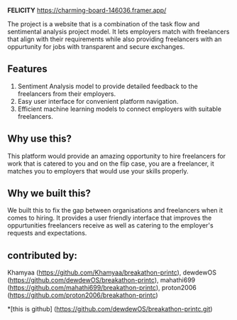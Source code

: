 **FELICITY**
https://charming-board-146036.framer.app/

The project is a website that is a combination of the task flow and sentimental analysis project model. It lets employers match with freelancers that align with their requirements while also providing freelancers with an oppurtunity for jobs with transparent and secure exchanges. 

## Features

1. Sentiment Analysis model to provide detailed feedback to the freelancers from their employers.
2. Easy user interface for convenient platform navigation.
3. Efficient machine learning models to connect employers with suitable freelancers. 

## Why use this?

This platform would provide an amazing opportunity to hire freelancers for work that is catered to you and on the flip case, you are a freelancer, it matches you to employers that would use your skills properly.

## Why we built this?

We built this to fix the gap between organisations and freelancers when it comes to hiring. It provides a user friendly interface that improves the oppurtunities freelancers receive as well as catering to the employer's requests and expectations. 



## contributed by:
Khamyaa (https://github.com/Khamyaa/breakathon-printc),
⁠dewdewOS (https://github.com/dewdewOS/breakathon-printc),
⁠mahathi699 (https://github.com/mahathi699/breakathon-printc),
proton2006 (https://github.com/proton2006/breakathon-printc)



*[this is github] (https://github.com/dewdewOS/breakathon-printc.git)
